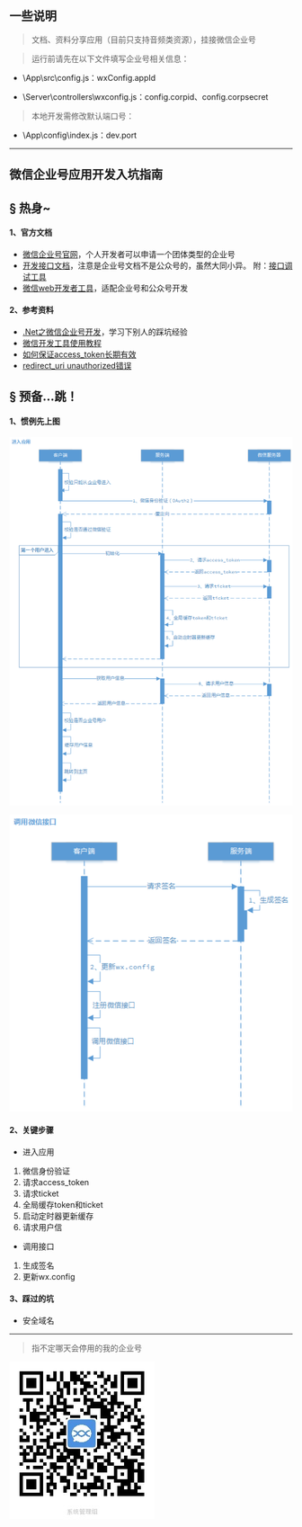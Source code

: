 ## 一些说明

> 文档、资料分享应用（目前只支持音频类资源），挂接微信企业号

> 运行前请先在以下文件填写企业号相关信息：

 * \App\src\config.js：wxConfig.appId

 * \Server\controllers\wxconfig.js：config.corpid、config.corpsecret

> 本地开发需修改默认端口号：

 * \App\config\index.js：dev.port

****

## 微信企业号应用开发入坑指南

## &sect; 热身~

 #### 1、官方文档
 * [微信企业号官网](https://qy.weixin.qq.com/)，个人开发者可以申请一个团体类型的企业号
 * [开发接口文档](http://qydev.weixin.qq.com/wiki/index.php?title=首页)，注意是企业号文档不是公众号的，虽然大同小异。
 附：[接口调试工具](http://qydev.weixin.qq.com/debug)
 * [微信web开发者工具](https://mp.weixin.qq.com/wiki/10/e5f772f4521da17fa0d7304f68b97d7e.html)，适配企业号和公众号开发

 #### 2、参考资料
 * [.Net之微信企业号开发](http://www.cnblogs.com/poplau/p/5816180.html)，学习下别人的踩坑经验
 * [微信开发工具使用教程](http://www.cnblogs.com/Leo_wl/p/5983030.html)
 * [如何保证access_token长期有效](http://www.csdn.net/article/2014-08-15/2821220-weixin)
 * [redirect_uri unauthorized错误](http://www.cnblogs.com/ywentao/p/5922822.html)

## &sect; 预备...跳！

#### 1、惯例先上图

 ![进入应用](./Doc/进入应用.png)

 ![调用接口](./Doc/调用接口.png)

#### 2、关键步骤

 * 进入应用
 1. 微信身份验证
 1. 请求access_token
 1. 请求ticket
 1. 全局缓存token和ticket
 1. 启动定时器更新缓存
 1. 请求用户信

 * 调用接口
 1. 生成签名
 1. 更新wx.config

#### 3、踩过的坑

 * 安全域名

****

> 指不定哪天会停用的我的企业号

![二维码](./Doc/二维码.jpg)
